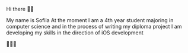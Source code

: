 Hi there 🙆‍♀️

My name is Sofiia
At the moment I am a 4th year student majoring in computer science and in the process of writing my diploma project
I am developing my skills in the direction of iOS development

🖤🖤🖤
